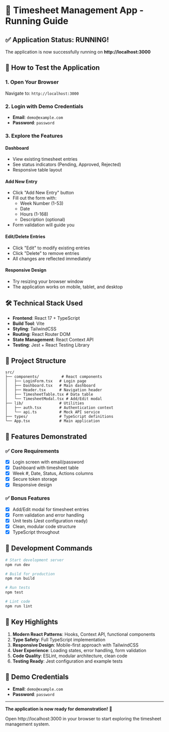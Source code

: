 # 🚀 Timesheet Management App - Running Guide

## ✅ Application Status: RUNNING!

The application is now successfully running on **http://localhost:3000**

## 🎯 How to Test the Application

### 1. **Open Your Browser**
Navigate to: `http://localhost:3000`

### 2. **Login with Demo Credentials**
- **Email**: `demo@example.com`
- **Password**: `password`

### 3. **Explore the Features**

#### **Dashboard**
- View existing timesheet entries
- See status indicators (Pending, Approved, Rejected)
- Responsive table layout

#### **Add New Entry**
- Click "Add New Entry" button
- Fill out the form with:
  - Week Number (1-53)
  - Date
  - Hours (1-168)
  - Description (optional)
- Form validation will guide you

#### **Edit/Delete Entries**
- Click "Edit" to modify existing entries
- Click "Delete" to remove entries
- All changes are reflected immediately

#### **Responsive Design**
- Try resizing your browser window
- The application works on mobile, tablet, and desktop

## 🛠 **Technical Stack Used**

- **Frontend**: React 17 + TypeScript
- **Build Tool**: Vite
- **Styling**: TailwindCSS
- **Routing**: React Router DOM
- **State Management**: React Context API
- **Testing**: Jest + React Testing Library

## 📁 **Project Structure**

```
src/
├── components/          # React components
│   ├── LoginForm.tsx   # Login page
│   ├── Dashboard.tsx   # Main dashboard
│   ├── Header.tsx      # Navigation header
│   ├── TimesheetTable.tsx # Data table
│   └── TimesheetModal.tsx # Add/Edit modal
├── lib/                # Utilities
│   ├── auth.tsx        # Authentication context
│   └── api.ts          # Mock API service
├── types/              # TypeScript definitions
└── App.tsx             # Main application
```

## 🎨 **Features Demonstrated**

### ✅ **Core Requirements**
- [x] Login screen with email/password
- [x] Dashboard with timesheet table
- [x] Week #, Date, Status, Actions columns
- [x] Secure token storage
- [x] Responsive design

### ✅ **Bonus Features**
- [x] Add/Edit modal for timesheet entries
- [x] Form validation and error handling
- [x] Unit tests (Jest configuration ready)
- [x] Clean, modular code structure
- [x] TypeScript throughout

## 🔧 **Development Commands**

```bash
# Start development server
npm run dev

# Build for production
npm run build

# Run tests
npm test

# Lint code
npm run lint
```

## 🌟 **Key Highlights**

1. **Modern React Patterns**: Hooks, Context API, functional components
2. **Type Safety**: Full TypeScript implementation
3. **Responsive Design**: Mobile-first approach with TailwindCSS
4. **User Experience**: Loading states, error handling, form validation
5. **Code Quality**: ESLint, modular architecture, clean code
6. **Testing Ready**: Jest configuration and example tests

## 🎯 **Demo Credentials**
- **Email**: `demo@example.com`
- **Password**: `password`

---

**The application is now ready for demonstration!** 🎉

Open http://localhost:3000 in your browser to start exploring the timesheet management system. 